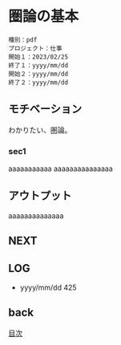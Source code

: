 # 圏論の基本

    種別：pdf
    プロジェクト：仕事
    開始１：2023/02/25
    終了１：yyyy/mm/dd
    開始２：yyyy/mm/dd
    終了２：yyyy/mm/dd

## モチベーション
わかりたい、圏論。

### sec1

aaaaaaaaaaa
aaaaaaaaaaaaaaa

## アウトプット

aaaaaaaaaaaaaa

## NEXT

## LOG

- yyyy/mm/dd 425

## back

[目次](../README.md)

